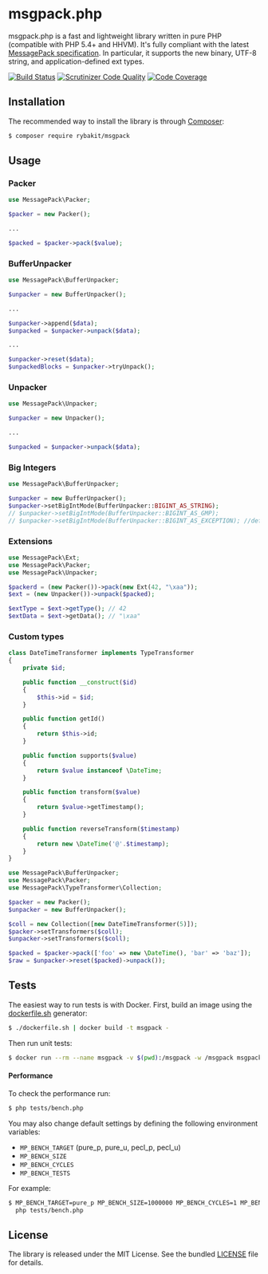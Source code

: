 # msgpack.php

msgpack.php is a fast and lightweight library written in pure PHP (compatible with PHP 5.4+ and HHVM).
It's fully compliant with  the latest [MessagePack specification](https://github.com/msgpack/msgpack/blob/master/spec.md).
In particular, it supports the new binary, UTF-8 string, and application-defined ext types.

[![Build Status](https://travis-ci.org/rybakit/msgpack.php.svg?branch=master)](https://travis-ci.org/rybakit/msgpack.php)
[![Scrutinizer Code Quality](https://scrutinizer-ci.com/g/rybakit/msgpack.php/badges/quality-score.png?b=master)](https://scrutinizer-ci.com/g/rybakit/msgpack.php/?branch=master)
[![Code Coverage](https://scrutinizer-ci.com/g/rybakit/msgpack.php/badges/coverage.png?b=master)](https://scrutinizer-ci.com/g/rybakit/msgpack.php/?branch=master)


## Installation

The recommended way to install the library is through [Composer](http://getcomposer.org):

```sh
$ composer require rybakit/msgpack
```


## Usage

### Packer

```php
use MessagePack\Packer;

$packer = new Packer();

...

$packed = $packer->pack($value);
```


### BufferUnpacker

```php
use MessagePack\BufferUnpacker;

$unpacker = new BufferUnpacker();

...

$unpacker->append($data);
$unpacked = $unpacker->unpack($data);

...

$unpacker->reset($data);
$unpackedBlocks = $unpacker->tryUnpack();
```


### Unpacker

```php
use MessagePack\Unpacker;

$unpacker = new Unpacker();

...

$unpacked = $unpacker->unpack($data);
```


### Big Integers

```php
use MessagePack\BufferUnpacker;

$unpacker = new BufferUnpacker();
$unpacker->setBigIntMode(BufferUnpacker::BIGINT_AS_STRING);
// $unpacker->setBigIntMode(BufferUnpacker::BIGINT_AS_GMP);
// $unpacker->setBigIntMode(BufferUnpacker::BIGINT_AS_EXCEPTION); //default
```


### Extensions

```php
use MessagePack\Ext;
use MessagePack\Packer;
use MessagePack\Unpacker;

$packerd = (new Packer())->pack(new Ext(42, "\xaa"));
$ext = (new Unpacker())->unpack($packed);

$extType = $ext->getType(); // 42
$extData = $ext->getData(); // "\xaa"
```


### Custom types


```php
class DateTimeTransformer implements TypeTransformer
{
    private $id;

    public function __construct($id)
    {
        $this->id = $id;
    }

    public function getId()
    {
        return $this->id;
    }

    public function supports($value)
    {
        return $value instanceof \DateTime;
    }

    public function transform($value)
    {
        return $value->getTimestamp();
    }

    public function reverseTransform($timestamp)
    {
        return new \DateTime('@'.$timestamp);
    }
}
```

```php
use MessagePack\BufferUnpacker;
use MessagePack\Packer;
use MessagePack\TypeTransformer\Collection;

$packer = new Packer();
$unpacker = new BufferUnpacker();

$coll = new Collection([new DateTimeTransformer(5)]);
$packer->setTransformers($coll);
$unpacker->setTransformers($coll);

$packed = $packer->pack(['foo' => new \DateTime(), 'bar' => 'baz']);
$raw = $unpacker->reset($packed)->unpack());
```


## Tests

The easiest way to run tests is with Docker. First, build an image using the [dockerfile.sh](dockerfile.sh) generator:

```sh
$ ./dockerfile.sh | docker build -t msgpack -
```

Then run unit tests:

```sh
$ docker run --rm --name msgpack -v $(pwd):/msgpack -w /msgpack msgpack
```

#### Performance

To check the performance run:

```sh
$ php tests/bench.php
```

You may also change default settings by defining the following environment variables:

 * `MP_BENCH_TARGET` (pure_p, pure_u, pecl_p, pecl_u)
 * `MP_BENCH_SIZE`
 * `MP_BENCH_CYCLES`
 * `MP_BENCH_TESTS`

For example:

```sh
$ MP_BENCH_TARGET=pure_p MP_BENCH_SIZE=1000000 MP_BENCH_CYCLES=1 MP_BENCH_TESTS='complex array' \
  php tests/bench.php
```


## License

The library is released under the MIT License. See the bundled [LICENSE](LICENSE) file for details.
